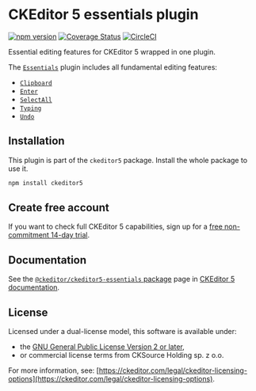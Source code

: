 CKEditor&nbsp;5 essentials plugin
========================================

[![npm version](https://badge.fury.io/js/%40ckeditor%2Fckeditor5-essentials.svg)](https://www.npmjs.com/package/@ckeditor/ckeditor5-essentials)
[![Coverage Status](https://coveralls.io/repos/github/ckeditor/ckeditor5/badge.svg?branch=master)](https://coveralls.io/github/ckeditor/ckeditor5?branch=master)
[![CircleCI](https://circleci.com/gh/ckeditor/ckeditor5.svg?style=shield)](https://app.circleci.com/pipelines/github/ckeditor/ckeditor5?branch=master)

Essential editing features for CKEditor&nbsp;5 wrapped in one plugin.

The [`Essentials`](https://ckeditor.com/docs/ckeditor5/latest/api/module_essentials_essentials-Essentials.html) plugin includes all fundamental editing features:

* [`Clipboard`](https://ckeditor.com/docs/ckeditor5/latest/api/module_clipboard_clipboard-Clipboard.html)
* [`Enter`](https://ckeditor.com/docs/ckeditor5/latest/api/module_enter_enter-Enter.html)
* [`SelectAll`](https://ckeditor.com/docs/ckeditor5/latest/api/module_select-all_selectall-SelectAll.html)
* [`Typing`](https://ckeditor.com/docs/ckeditor5/latest/api/module_typing_typing-Typing.html)
* [`Undo`](https://ckeditor.com/docs/ckeditor5/latest/api/module_undo_undo-Undo.html)

## Installation

This plugin is part of the `ckeditor5` package. Install the whole package to use it.

```bash
npm install ckeditor5
```

## Create free account

If you want to check full CKEditor&nbsp;5 capabilities, sign up for a [free non-commitment 14-day trial](https://portal.ckeditor.com/checkout?plan=free).

## Documentation

See the [`@ckeditor/ckeditor5-essentials` package](https://ckeditor.com/docs/ckeditor5/latest/api/essentials.html) page in [CKEditor&nbsp;5 documentation](https://ckeditor.com/docs/ckeditor5/latest/).

## License

Licensed under a dual-license model, this software is available under:

* the [GNU General Public License Version 2 or later](https://www.gnu.org/licenses/gpl.html),
* or commercial license terms from CKSource Holding sp. z o.o.

For more information, see: [https://ckeditor.com/legal/ckeditor-licensing-options](https://ckeditor.com/legal/ckeditor-licensing-options).

